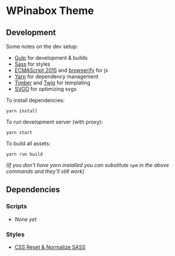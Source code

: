 WPinabox Theme
=======================

Development
------------

Some notes on the dev setup:

 * [Gulp](http://gulpjs.com/) for development & builds
 * [Sass](https://sass-lang.com/) for styles
 * [ECMAScript 2015](https://en.wikipedia.org/wiki/ECMAScript#6th_Edition_-_ECMAScript_2015) and [browserify](http://browserify.org/) for js
 * [Yarn](https://yarnpkg.com/en/) for dependency management
 * [Timber](https://timber.github.io/timber/) and [Twig](http://twig.sensiolabs.org/doc/2.x/templates.html) for templating
 * [SVGO](https://github.com/svg/svgo) for optimizing svgs

To install dependencies:

```
yarn install
```

To run development server (with proxy):

```
yarn start
```

To build all assets:

```
yarn run build
```

_(If you don't have yarn installed you can substitute `npm` in the above commands and they'll still work)_



Dependencies
-------------

### Scripts

 * _None yet_

### Styles

 * [CSS Reset & Normalize SASS](https://www.npmjs.com/package/css-reset-and-normalize-sass)
